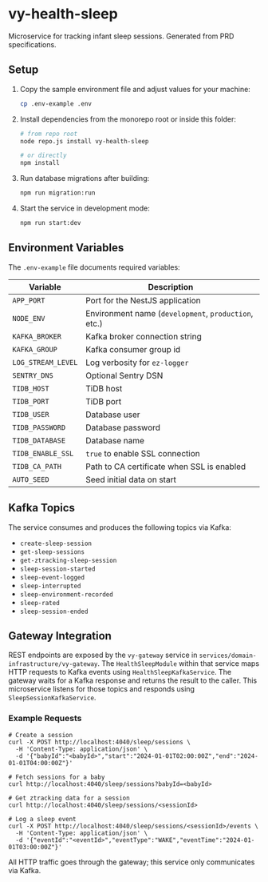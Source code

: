 # vy-health-sleep

Microservice for tracking infant sleep sessions. Generated from PRD specifications.

## Setup

1. Copy the sample environment file and adjust values for your machine:

   ```bash
   cp .env-example .env
   ```

2. Install dependencies from the monorepo root or inside this folder:

   ```bash
   # from repo root
   node repo.js install vy-health-sleep

   # or directly
   npm install
   ```

3. Run database migrations after building:

   ```bash
   npm run migration:run
   ```

4. Start the service in development mode:

   ```bash
   npm run start:dev
   ```

## Environment Variables

The `.env-example` file documents required variables:

| Variable | Description |
| --- | --- |
| `APP_PORT` | Port for the NestJS application |
| `NODE_ENV` | Environment name (`development`, `production`, etc.) |
| `KAFKA_BROKER` | Kafka broker connection string |
| `KAFKA_GROUP` | Kafka consumer group id |
| `LOG_STREAM_LEVEL` | Log verbosity for `ez-logger` |
| `SENTRY_DNS` | Optional Sentry DSN |
| `TIDB_HOST` | TiDB host |
| `TIDB_PORT` | TiDB port |
| `TIDB_USER` | Database user |
| `TIDB_PASSWORD` | Database password |
| `TIDB_DATABASE` | Database name |
| `TIDB_ENABLE_SSL` | `true` to enable SSL connection |
| `TIDB_CA_PATH` | Path to CA certificate when SSL is enabled |
| `AUTO_SEED` | Seed initial data on start |

## Kafka Topics

The service consumes and produces the following topics via Kafka:

- `create-sleep-session`
- `get-sleep-sessions`
- `get-ztracking-sleep-session`
- `sleep-session-started`
- `sleep-event-logged`
- `sleep-interrupted`
- `sleep-environment-recorded`
- `sleep-rated`
- `sleep-session-ended`

## Gateway Integration

REST endpoints are exposed by the `vy-gateway` service in
`services/domain-infrastructure/vy-gateway`. The `HealthSleepModule` within that
service maps HTTP requests to Kafka events using `HealthSleepKafkaService`. The
gateway waits for a Kafka response and returns the result to the caller. This
microservice listens for those topics and responds using
`SleepSessionKafkaService`.

### Example Requests

```
# Create a session
curl -X POST http://localhost:4040/sleep/sessions \
  -H 'Content-Type: application/json' \
  -d '{"babyId":"<babyId>","start":"2024-01-01T02:00:00Z","end":"2024-01-01T04:00:00Z"}'

# Fetch sessions for a baby
curl http://localhost:4040/sleep/sessions?babyId=<babyId>

# Get ztracking data for a session
curl http://localhost:4040/sleep/sessions/<sessionId>

# Log a sleep event
curl -X POST http://localhost:4040/sleep/sessions/<sessionId>/events \
  -H 'Content-Type: application/json' \
  -d '{"eventId":"<eventId>","eventType":"WAKE","eventTime":"2024-01-01T03:00:00Z"}'
```

All HTTP traffic goes through the gateway; this service only communicates via
Kafka.

